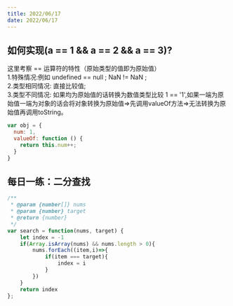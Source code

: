 ```yaml
---
title: 2022/06/17
date: 2022/06/17
---
```


## 如何实现(a == 1 && a == 2 && a == 3)?
这里考察 == 运算符的特性（原始类型的值即为原始值）<br/>
1.特殊情况:例如 undefined == null ; NaN != NaN ;<br/>
2.类型相同情况: 直接比较值;<br/>
3.类型不同情况: 如果均为原始值的话转换为数值类型比较 1 == '1',如果一端为原始值一端为对象的话会将对象转换为原始值=>先调用valueOf方法=>无法转换为原始值再调用toString。

```js
var obj = {
  num: 1,
  valueOf: function () {
    return this.num++;
  }
}
```

## 每日一练：二分查找

```js
/**
 * @param {number[]} nums
 * @param {number} target
 * @return {number}
 */
var search = function(nums, target) {
    let index = -1
    if(Array.isArray(nums) && nums.length > 0){
        nums.forEach((item,i)=>{
            if(item === target){
                index = i
            }
        })
    }
    return index
};
```






